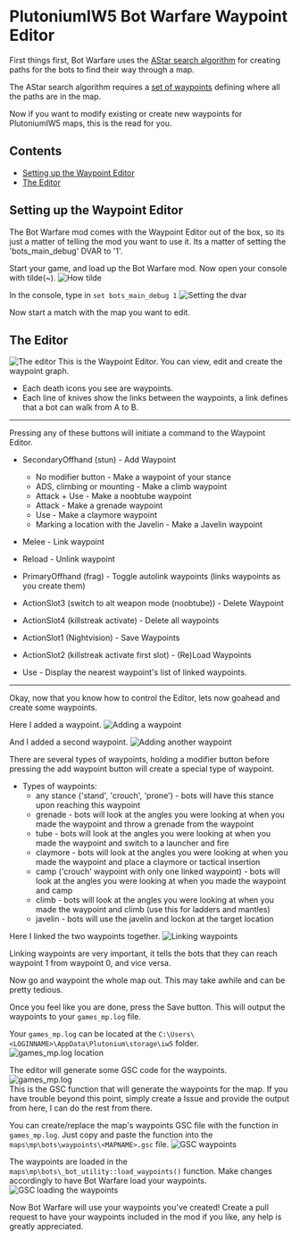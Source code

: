 # PlutoniumIW5 Bot Warfare Waypoint Editor
First things first, Bot Warfare uses the [AStar search algorithm](https://en.wikipedia.org/wiki/A*_search_algorithm) for creating paths for the bots to find their way through a map. 

The AStar search algorithm requires a [set of waypoints](https://en.wikipedia.org/wiki/Graph_(discrete_mathematics)) defining where all the paths are in the map.

Now if you want to modify existing or create new waypoints for PlutoniumIW5 maps, this is the read for you.

## Contents
- [Setting up the Waypoint Editor](#Setting-up-the-Waypoint-Editor)
- [The Editor](#The-Editor)

## Setting up the Waypoint Editor
The Bot Warfare mod comes with the Waypoint Editor out of the box, so its just a matter of telling the mod you want to use it. Its a matter of setting the 'bots_main_debug' DVAR to '1'.

Start your game, and load up the Bot Warfare mod. Now open your console with tilde(~).
![How tilde](/raw/bw-assets/how-tilde.png)

In the console, type in ```set bots_main_debug 1```
![Setting the dvar](/raw/bw-assets/wp-editor-debug-dvar.png)

Now start a match with the map you want to edit.

## The Editor
![The editor](/raw/bw-assets/wp-editor-0.png)
This is the Waypoint Editor. You can view, edit and create the waypoint graph.
- Each death icons you see are waypoints.
- Each line of knives show the links between the waypoints, a link defines that a bot can walk from A to B.

---

Pressing any of these buttons will initiate a command to the Waypoint Editor.

- SecondaryOffhand (stun) - Add Waypoint
  - No modifier button - Make a waypoint of your stance
  - ADS, climbing or mounting - Make a climb waypoint
  - Attack + Use - Make a noobtube waypoint
  - Attack - Make a grenade waypoint
  - Use - Make a claymore waypoint
  - Marking a location with the Javelin - Make a Javelin waypoint

- Melee - Link waypoint

- Reload - Unlink waypoint

- PrimaryOffhand (frag) - Toggle autolink waypoints (links waypoints as you create them)

- ActionSlot3 (switch to alt weapon mode (noobtube)) - Delete Waypoint

- ActionSlot4 (killstreak activate) - Delete all waypoints

- ActionSlot1 (Nightvision) - Save Waypoints

- ActionSlot2 (killstreak activate first slot) - (Re)Load Waypoints

- Use - Display the nearest waypoint's list of linked waypoints.

---

Okay, now that you know how to control the Editor, lets now goahead and create some waypoints.

Here I added a waypoint.
![Adding a waypoint](/raw/bw-assets/wp-editor-added.png)

And I added a second waypoint.
![Adding another waypoint](/raw/bw-assets/wp-editor-added2.png)

There are several types of waypoints, holding a modifier button before pressing the add waypoint button will create a special type of waypoint.
- Types of waypoints:
  - any stance ('stand', 'crouch', 'prone') - bots will have this stance upon reaching this waypoint
  - grenade - bots will look at the angles you were looking at when you made the waypoint and throw a grenade from the waypoint
  - tube - bots will look at the angles you were looking at when you made the waypoint and switch to a launcher and fire
  - claymore - bots will look at the angles you were looking at when you made the waypoint and place a claymore or tactical insertion
  - camp ('crouch' waypoint with only one linked waypoint) - bots will look at the angles you were looking at when you made the waypoint and camp
  - climb - bots will look at the angles you were looking at when you made the waypoint and climb (use this for ladders and mantles)
  - javelin - bots will use the javelin and lockon at the target location

Here I linked the two waypoints together.
![Linking waypoints](/raw/bw-assets/wp-editor-linked.png)

Linking waypoints are very important, it tells the bots that they can reach waypoint 1 from waypoint 0, and vice versa.

Now go and waypoint the whole map out. This may take awhile and can be pretty tedious.

Once you feel like you are done, press the Save button. This will output the waypoints to your `games_mp.log` file.

Your `games_mp.log` can be located at the `C:\Users\<LOGINNAME>\AppData\Plutonium\storage\iw5` folder.
![games_mp.log location](/raw/bw-assets/wp-editor-gamesmp_loc.png)


The editor will generate some GSC code for the waypoints.
![games_mp.log](/raw/bw-assets/wp-editor-gamesmp.png)<br>
This is the GSC function that will generate the waypoints for the map. If you have trouble beyond this point, simply create a Issue and provide the output from here, I can do the rest from there.

You can create/replace the map's waypoints GSC file with the function in `games_mp.log`. Just copy and paste the function into the `maps\mp\bots\waypoints\<MAPNAME>.gsc` file.
![GSC waypoints](/raw/bw-assets/wp-editor-wps.png)


The waypoints are loaded in the `maps\mp\bots\_bot_utility::load_waypoints()` function. Make changes accordingly to have Bot Warfare load your waypoints.
![GSC loading the waypoints](/raw/bw-assets/wp-editor-loadwps.png)


Now Bot Warfare will use your waypoints you've created! Create a pull request to have your waypoints included in the mod if you like, any help is greatly appreciated.
